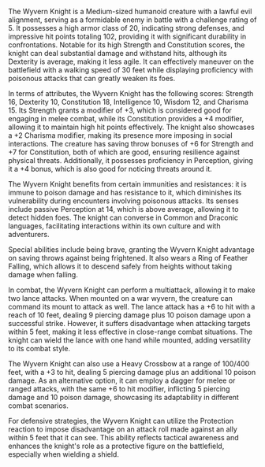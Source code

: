 The Wyvern Knight is a Medium-sized humanoid creature with a lawful evil alignment, serving as a formidable enemy in battle with a challenge rating of 5. It possesses a high armor class of 20, indicating strong defenses, and impressive hit points totaling 102, providing it with significant durability in confrontations. Notable for its high Strength and Constitution scores, the knight can deal substantial damage and withstand hits, although its Dexterity is average, making it less agile. It can effectively maneuver on the battlefield with a walking speed of 30 feet while displaying proficiency with poisonous attacks that can greatly weaken its foes. 

In terms of attributes, the Wyvern Knight has the following scores: Strength 16, Dexterity 10, Constitution 18, Intelligence 10, Wisdom 12, and Charisma 15. Its Strength grants a modifier of +3, which is considered good for engaging in melee combat, while its Constitution provides a +4 modifier, allowing it to maintain high hit points effectively. The knight also showcases a +2 Charisma modifier, making its presence more imposing in social interactions. The creature has saving throw bonuses of +6 for Strength and +7 for Constitution, both of which are good, ensuring resilience against physical threats. Additionally, it possesses proficiency in Perception, giving it a +4 bonus, which is also good for noticing threats around it.

The Wyvern Knight benefits from certain immunities and resistances: it is immune to poison damage and has resistance to it, which diminishes its vulnerability during encounters involving poisonous attacks. Its senses include passive Perception at 14, which is above average, allowing it to detect hidden foes. The knight can converse in Common and Draconic languages, facilitating interactions within its own culture and with adventurers.

Special abilities include being brave, granting the Wyvern Knight advantage on saving throws against being frightened. It also wears a Ring of Feather Falling, which allows it to descend safely from heights without taking damage when falling.

In combat, the Wyvern Knight can perform a multiattack, allowing it to make two lance attacks. When mounted on a war wyvern, the creature can command its mount to attack as well. The lance attack has a +6 to hit with a reach of 10 feet, dealing 9 piercing damage plus 10 poison damage upon a successful strike. However, it suffers disadvantage when attacking targets within 5 feet, making it less effective in close-range combat situations. The knight can wield the lance with one hand while mounted, adding versatility to its combat style.

The Wyvern Knight can also use a Heavy Crossbow at a range of 100/400 feet, with a +3 to hit, dealing 5 piercing damage plus an additional 10 poison damage. As an alternative option, it can employ a dagger for melee or ranged attacks, with the same +6 to hit modifier, inflicting 5 piercing damage and 10 poison damage, showcasing its adaptability in different combat scenarios.

For defensive strategies, the Wyvern Knight can utilize the Protection reaction to impose disadvantage on an attack roll made against an ally within 5 feet that it can see. This ability reflects tactical awareness and enhances the knight's role as a protective figure on the battlefield, especially when wielding a shield.